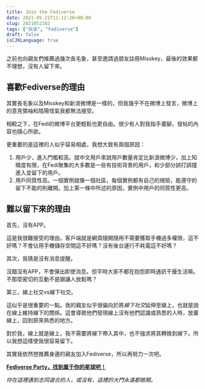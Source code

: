 ```yaml
---
title: Join the Fediverse
date: 2021-05-21T11:12:26+08:00
slug: 2021052102
tags: ["杂谈", "Fediverse"]
draft: false
isCJKLanguage: true
---
```


之前也向親友們推薦過幾次長毛象，甚至邀請過朋友註冊Misskey，最後的效果都不理想，沒有人留下來。

## 喜歡Fediverse的理由

其實長毛象以及Misskey和新浪微博是一樣的，但我幾乎不在微博上發言，微博上的意見領袖和陰陽怪氣我都無法接受。

相較之下，在Fedi的微博平台更輕鬆也更自由。很少有人對我指手畫腳，發帖的內容也隨心所欲。

更重要的是這裡的人似乎容易相處，我想大致有兩個原因：

1. 用戶少，進入門檻較高。就中文用戶來說用戶數量肯定比新浪微博少，加上知曉度有限，在Fedi聚集的大多數是一些有技術背景的用戶，和少部分誤打誤撞進入並留下的用戶。
2. 用戶同質性高。一個實例就像一個社區，每個實例都有自己的規矩，能遵守的留下不能的則離開。加上第一條中所述的原因，實例中用戶的同質性更高。

## 難以留下來的理由

首先，沒有APP。

這是我很難接受的理由。客戶端就是網頁隨開隨用不需要獲取手機過多權限，這不好嗎？不會佔用手機儲存空間這不好嗎？沒有後台運行不耗電這不好嗎？

其次，我猜是沒有消息提醒。

沒錯沒有APP，不會彈出即使消息。但平時大家不都在抱怨即時通訊干擾生活嘛。不那麼密切的互動不是跟讓人放鬆嗎？

第三，線上社交vs線下社交。

這似乎是很重要的一點。我的親友似乎很偏向於將*線下社交*延伸至線上，也就是說在線上維持線下的關係。這會導致他們發現線上沒有他們認識或熟悉的人時，放棄線上，回到原來熟悉的地方。

對於我，線上就是線上，我不需要將線下帶入其中，也不強求將其轉換到線下。所以我想這樣使我很容易留下。

其實我依然想推薦身邊的親友加入Fediverse，所以再努力一次吧。

[**Fediverse Party，找到属于你的星球吧！**](https://fediverse.party/)

*你在這裡遇到志同道合的人，或沒有，這裡的大門永遠都敞開。*
